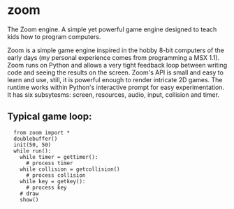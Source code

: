 # zoom
The Zoom engine. A simple yet powerful game engine designed to teach kids how to program computers.

Zoom is a simple game engine inspired in the hobby 8-bit computers of the early days (my personal experience comes from programming a MSX 1.1). Zoom runs on Python and allows a very tight feedback loop between writing code and seeing the results on the screen. Zoom's API is small and easy to learn and use, still, it is powerful enough to render intricate 2D games. The runtime works within Python's interactive prompt for easy experimentation. It has six subsytesms: screen, resources, audio, input, collision and timer.

## Typical game loop:

```
  from zoom import *
  doublebuffer()
  init(50, 50)
  while run():
    while timer = gettimer():
      # process timer
    while collision = getcollision()
      # process collision
    while key = getkey():
      # process key
    # draw
    show()
```
